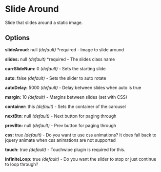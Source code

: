Slide Around
=======

Slide that slides around a static image.

Options
-------
**slideAroud:** null *(default)* *required - Image to slide around
 
**slides:** null *(default)* *required - The slides class name

**currSlideNum:** 0 *(default)* - Sets the starting slide

**auto**: false *(default)* - Sets the slider to auto rotate

**autoDelay:** 5000 *(default)* - Delay between slides when auto is true

**margin:** 10 *(default)* - Margins between slides (set with CSS)

**container:** this *(default)* - Sets the container of the carousel

**nextBtn:** null *(default)* - Next button for paging through

**prevBtn:** null *(default)* - Prev button for paging through

**css:** true *(default)* - Do you want to use css animations? It does fall back to jquery animate when css animations are not supported

**touch:** true *(default)* - Touchwipe plugin is required for this.

**infiniteLoop:** true *(default)* - Do you want the slider to stop or just continue to loop through?